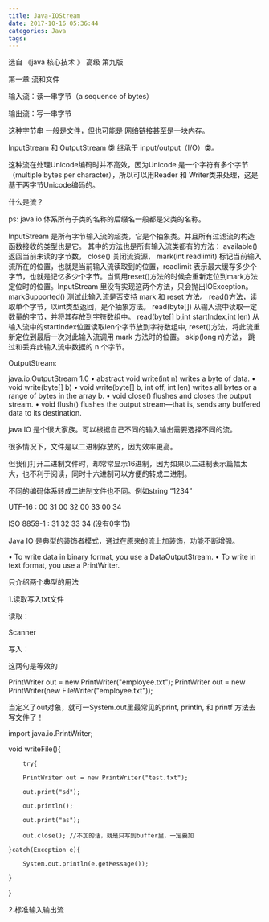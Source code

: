 ```yaml
---
title: Java-IOStream
date: 2017-10-16 05:36:44
categories: Java
tags:
---
```



选自 《java 核心技术 》 高级 第九版

第一章 流和文件

输入流：读一串字节（a sequence of bytes）

输出流：写一串字节

这种字节串 一般是文件，但也可能是 网络链接甚至是一块内存。

InputStream 和 OutputStream 类 继承于 input/output（I/O）类。

这种流在处理Unicode编码时并不高效，因为Unicode 是一个字符有多个字节（multiple bytes per character），所以可以用Reader 和 Writer类来处理，这是基于两字节Unicode编码的。  

什么是流？





ps: java io 体系所有子类的名称的后缀名一般都是父类的名称。
 
InputStream 是所有字节输入流的超类，它是个抽象类。并且所有过滤流的构造函数接收的类型也是它。 
其中的方法也是所有输入流类都有的方法：
available() 返回当前未读的字节数，
close() 关闭流资源，
mark(int readlimit) 标记当前输入流所在的位置，也就是当前输入流读取到的位置，readlimit 表示最大缓存多少个字节，也就是记忆多少个字节。当调用reset()方法的时候会重新定位到mark方法定位时的位置。InputStream 里没有实现这两个方法，只会抛出IOException。
markSupported() 测试此输入流是否支持 mark 和 reset 方法。
read()方法，读取单个字节，以int类型返回，是个抽象方法。
read(byte[]) 从输入流中读取一定数量的字节，并将其存放到字符数组中。
read(byte[] b,int startIndex,int len) 从输入流中的startIndex位置读取len个字节放到字符数组中,
reset()方法，将此流重新定位到最后一次对此输入流调用 mark 方法时的位置。
skip(long n)方法， 跳过和丢弃此输入流中数据的 n 个字节。


OutputStream:

java.io.OutputStream 1.0
• abstract void write(int n)
writes a byte of data.
• void write(byte[] b)
• void write(byte[] b, int off, int len)
writes all bytes or a range of bytes in the array b.
• void close()
flushes and closes the output stream.
• void flush()
flushes the output stream—that is, sends any buffered data to its destination.



java IO 是个很大家族。可以根据自己不同的输入输出需要选择不同的流。



很多情况下，文件是以二进制存放的，因为效率更高。

但我们打开二进制文件时，却常常显示16进制，因为如果以二进制表示篇幅太大，也不利于阅读，同时十六进制可以方便的转成二进制。

不同的编码体系转成二进制文件也不同。例如string “1234”

UTF-16 : 00 31 00 32 00 33 00 34 

ISO 8859-1 : 31 32 33 34 (没有0字节)



Java IO 是典型的装饰者模式，通过在原来的流上加装饰，功能不断增强。



• To write data in binary format, you use a DataOutputStream.
• To write in text format, you use a PrintWriter.

只介绍两个典型的用法

1.读取写入txt文件

读取：

Scanner 

写入：

这两句是等效的

PrintWriter out = new PrintWriter("employee.txt");
PrintWriter out = new PrintWriter(new FileWriter("employee.txt"));

当定义了out对象，就可一System.out里最常见的print, println, 和 printf 方法去写文件了！

import java.io.PrintWriter;

void writeFile(){


        try{

        PrintWriter out = new PrintWriter("test.txt");

        out.print("sd");

        out.println();

        out.print("as");

        out.close(); //不加的话，就是只写到buffer里，一定要加

    }catch(Exception e){

        System.out.println(e.getMessage());

    }

       



}



2.标准输入输出流



